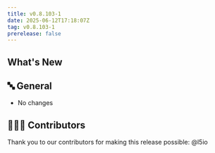 ```yaml
---
title: v0.8.103-1
date: 2025-06-12T17:18:07Z
tag: v0.8.103-1
prerelease: false
---
```


## What's New
## 🔤 General
* No changes

## 👨🏽‍💻 Contributors

Thank you to our contributors for making this release possible:
@l5io
